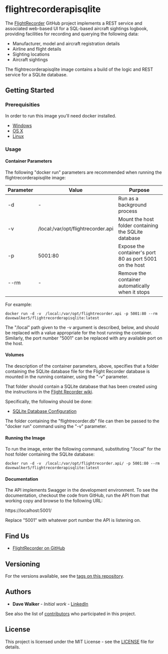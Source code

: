 # flightrecorderapisqlite

The [FlightRecorder](https://github.com/davewalker5/FlightRecorder) GitHub project implements a REST service and associated web-based UI for a SQL-based aircraft sightings logbook, providing facilities for recording and querying the following data:

- Manufacturer, model and aircraft registration details
- Airline and flight details
- Sighting locations
- Aircraft sightings

The flightrecorderapisqlite image contains a build of the logic and REST service for a SQLite database.

## Getting Started

### Prerequisities

In order to run this image you'll need docker installed.

- [Windows](https://docs.docker.com/windows/started)
- [OS X](https://docs.docker.com/mac/started/)
- [Linux](https://docs.docker.com/linux/started/)

### Usage

#### Container Parameters

The following "docker run" parameters are recommended when running the flightrecorderapisqlite image:

| Parameter | Value                              | Purpose                                                 |
| --------- | ---------------------------------- | ------------------------------------------------------- |
| -d        | -                                  | Run as a background process                             |
| -v        | /local:/var/opt/flightrecorder.api | Mount the host folder containing the SQLite database    |
| -p        | 5001:80                            | Expose the container's port 80 as port 5001 on the host |
| --rm      | -                                  | Remove the container automatically when it stops        |

For example:

```shell
docker run -d -v  /local:/var/opt/flightrecorder.api -p 5001:80 --rm  davewalker5/flightrecorderapisqlite:latest
```

The "/local" path given to the -v argument is described, below, and should be replaced with a value appropriate for the host running the container.
Similarly, the port number "5001" can be replaced with any available port on the host.

#### Volumes

The description of the container parameters, above, specifies that a folder containing the SQLite database file for the Flight Recorder database is mounted in the running container, using the "-v" parameter.

That folder should contain a SQLite database that has been created using the instructions in the [Flight Recorder wiki](https://github.com/davewalker5/FlightRecorder/wiki).

Specifically, the following should be done:

- [SQLite Database Configuration](https://github.com/davewalker5/FlightRecorder/wiki/Database#sqlite-database)

The folder containing the "flightrecorder.db" file can then be passed to the "docker run" command using the "-v" parameter.

#### Running the Image

To run the image, enter the following command, substituting "/local" for the host folder containing the SQLite database:

```shell
docker run -d -v  /local:/var/opt/flightrecorder.api/ -p 5001:80 --rm  davewalker5/flightrecorderapisqlite:latest
```

#### Documentation

The API implements Swagger in the development environment. To see the documentation, checkout the code from GitHub, run the API from that working copy and browse to the following URL:

https://localhost:5001/

Replace "5001" with whatever port number the API is listening on.

## Find Us

- [FlightRecorder on GitHub](https://github.com/davewalker5/FlightRecorder)

## Versioning

For the versions available, see the [tags on this repository](https://github.com/davewalker5/FlightRecorder/tags).

## Authors

- **Dave Walker** - _Initial work_ - [LinkedIn](https://www.linkedin.com/in/davewalker5/)

See also the list of [contributors](https://github.com/davewalker5/FlightRecorder/contributors) who
participated in this project.

## License

This project is licensed under the MIT License - see the [LICENSE](https://github.com/davewalker5/FlightRecorder/blob/master/LICENSE) file for details.
